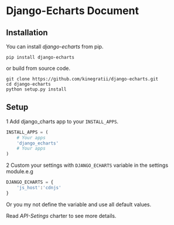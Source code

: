 # Django-Echarts Document

## Installation

You can install *django-echarts* from pip.

```
pip install django-echarts
```

or build from source code.

```
git clone https://github.com/kinegratii/django-echarts.git
cd django-echarts
python setup.py install
```

## Setup

1 Add django_charts app to your `INSTALL_APPS`.

```python
INSTALL_APPS = (
    # Your apps
    'django_echarts'
    # Your apps
)
```

2 Custom your settings with `DJANGO_ECHARTS` variable in the settings module.e.g

```python
DJANGO_ECHARTS = {
    'js_host':'cdnjs'
}
```

Or you my not define the variable and use all default values.

Read *API-Setings* charter to see more details. 
